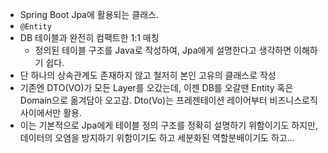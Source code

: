 - Spring Boot Jpa에 활용되는 클래스.
- `@Entity`
- DB 테이블과 완전히 컴팩트한 1:1 매칭
    - 정의된 테이블 구조를 Java로 작성하여, Jpa에게 설명한다고 생각하면 이해하기 쉽다.
- 단 하나의 상속관계도 존재하지 않고 철저히 본인 고유의 클래스로 작성
- 기존엔 DTO(VO)가 모든 Layer를 오갔는데, 이젠 DB를 오갈땐 Entity 혹은 Domain으로 옮겨담아 오고감. Dto(Vo)는 프레젠테이션 레이어부터 비즈니스로직 사이에서만 활용.
- 이는 기본적으로 Jpa에게 테이블 정의 구조를 정확히 설명하기 위함이기도 하지만, 데이터의 오염을 방지하기 위함이기도 하고 세분화된 역할분배이기도 하고...